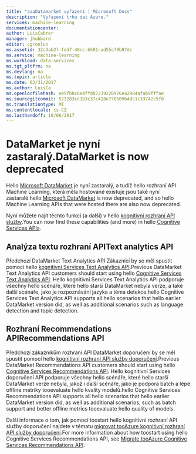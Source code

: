 ```yaml
---
title: "aaaDatamarket vyřazení | Microsoft Docs"
description: "Vyřazení trhu dat Azure."
services: machine-learning
documentationcenter: 
author: LuisCabrer
manager: jhubbard
editor: cgronlun
ms.assetid: 32c3ab2f-fdd7-48cc-b501-ad55c79b87dc
ms.service: machine-learning
ms.workload: data-services
ms.tgt_pltfrm: na
ms.devlang: na
ms.topic: article
ms.date: 03/31/2017
ms.author: LuisCa
ms.openlocfilehash: ee9fb0c6e4ffd87239220976ea2984afab9fffae
ms.sourcegitcommit: 523283cc1b3c37c428e77850964dc1c33742c5f0
ms.translationtype: MT
ms.contentlocale: cs-CZ
ms.lasthandoff: 10/06/2017
---
```

# <a name="datamarket-is-now-deprecated"></a><span data-ttu-id="ae97e-103">DataMarket je nyní zastaralý.</span><span class="sxs-lookup"><span data-stu-id="ae97e-103">DataMarket is now deprecated</span></span>

<span data-ttu-id="ae97e-104">Hello [Microsoft DataMarket](https://datamarket.azure.com/datasets) je nyní zastaralý, a tudíž hello rozhraní API Machine Learning, která měla hostované existuje jsou také nyní zastaralé.</span><span class="sxs-lookup"><span data-stu-id="ae97e-104">hello [Microsoft DataMarket](https://datamarket.azure.com/datasets) is now deprecated, and so hello Machine Learning APIs that were hosted there are also now deprecated.</span></span>

<span data-ttu-id="ae97e-105">Nyní můžete najít těchto funkcí (a další) v hello [kognitivní rozhraní API služby](https://www.microsoft.com/cognitive-services).</span><span class="sxs-lookup"><span data-stu-id="ae97e-105">You can now find these capabilities (and more) in hello [Cognitive Services APIs](https://www.microsoft.com/cognitive-services).</span></span>

## <a name="text-analytics-api"></a><span data-ttu-id="ae97e-106">Analýza textu rozhraní API</span><span class="sxs-lookup"><span data-stu-id="ae97e-106">Text analytics API</span></span>

<span data-ttu-id="ae97e-107">Předchozí DataMarket Text Analytics API Zákazníci by se měl spustit pomocí hello [kognitivní Services Text Analytics API](https://www.microsoft.com/cognitive-services/text-analytics-api).</span><span class="sxs-lookup"><span data-stu-id="ae97e-107">Previous DataMarket Text Analytics API customers should start using hello [Cognitive Services Text Analytics API](https://www.microsoft.com/cognitive-services/text-analytics-api).</span></span>
<span data-ttu-id="ae97e-108">Hello kognitivní Services Text Analytics API podporuje všechny hello scénáře, které hello starší DataMarket nebyla verze, a také další scénáře, jako je rozpoznávání jazyka a téma detekce.</span><span class="sxs-lookup"><span data-stu-id="ae97e-108">hello Cognitive Services Text Analytics API supports all hello scenarios that hello earlier DataMarket version did, as well as additional scenarios such as language detection and topic detection.</span></span>


## <a name="recommendations-api"></a><span data-ttu-id="ae97e-109">Rozhraní Recommendations API</span><span class="sxs-lookup"><span data-stu-id="ae97e-109">Recommendations API</span></span> 

<span data-ttu-id="ae97e-110">Předchozí zákazníkům rozhraní API DataMarket doporučení by se měl spustit pomocí hello [kognitivní rozhraní API služby doporučení](https://www.microsoft.com/cognitive-services/recommendations-api).</span><span class="sxs-lookup"><span data-stu-id="ae97e-110">Previous DataMarket Recommendations API customers should start using hello [Cognitive Services Recommendations API](https://www.microsoft.com/cognitive-services/recommendations-api).</span></span>
<span data-ttu-id="ae97e-111">Hello kognitivní Services doporučení API podporuje všechny hello scénáře, které hello starší DataMarket verze nebyla, jakož i další scénáře, jako je podpora batch a lépe offline metriky tooevaluate hello kvality modelů.</span><span class="sxs-lookup"><span data-stu-id="ae97e-111">hello Cognitive Services Recommendations API supports all hello scenarios that hello earlier DataMarket version did, as well as additional scenarios, such as batch support and better offline metrics tooevaluate hello quality of models.</span></span> 

<span data-ttu-id="ae97e-112">Další informace o tom, jak pomocí toostart hello kognitivní rozhraní API služby doporučení najdete v tématu [migrovat tooAzure kognitivní rozhraní API služby doporučení](http://aka.ms/recomigrate).</span><span class="sxs-lookup"><span data-stu-id="ae97e-112">For more information about how toostart using hello Cognitive Services Recommendations API, see [Migrate tooAzure Cognitive Services Recommendations API](http://aka.ms/recomigrate).</span></span>
